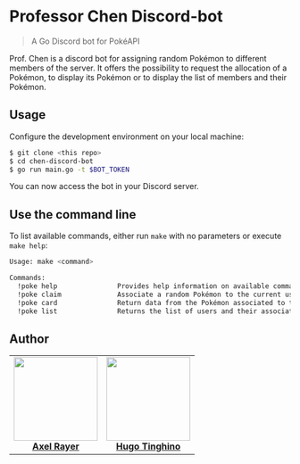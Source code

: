 # Professor Chen Discord-bot

>A Go Discord bot for PokéAPI

Prof. Chen is a discord bot for assigning random Pokémon to different members of the server. It offers the possibility to request the allocation of a Pokémon, to display its Pokémon or to display the list of members and their Pokémon.

## Usage

Configure the development environment on your local machine:
```bash
$ git clone <this repo>
$ cd chen-discord-bot
$ go run main.go -t $BOT_TOKEN
```

You can now access the bot in your Discord server.

## Use the command line

To list available commands, either run `make` with no parameters or execute `make help`:

```bash
Usage: make <command>

Commands:
  !poke help               Provides help information on available commands
  !poke claim              Associate a random Pokémon to the current user or replace it
  !poke card               Return data from the Pokémon associated to the current user or a specific Pokémon with ID
  !poke list               Returns the list of users and their associated Pokémon
```
## Author

<table>
  <tr>
    <td align="center">
      <a href="https://github.com/Akecel">
        <img src="https://github.com/Akecel.png" width="150px;"/><br>
        <b>Axel Rayer</b>
      </a>
    </td>
    <td align="center">
      <a href="https://github.com/t-hugo">
        <img src="https://github.com/t-hugo.png" width="150px;"/><br>
        <b>Hugo Tinghino</b>
      </a>
    </td>
  </tr>
</table>



